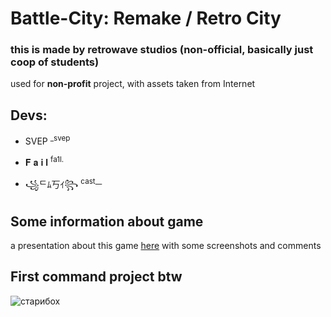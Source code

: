 ﻿# Battle-City: Remake / Retro City
### this is made by retrowave studios (non-official, basically just coop of students)
used for __non-profit__ project, with assets taken from Internet

## Devs:
* SVEP <sup>_svep</sup>

* 𝐅 𝐚 𝐢 𝐥  <sup>fa1l.</sup>
* ꧁ᄃﾑ丂ｲ꧂ <sup>cast__</sup>


## Some information about game
a presentation about this game [here](https://docs.google.com/presentation/d/19Am0xN0JYmtngRi3NlC3uxO_Q5Cy4CN3mYJ_1XmGKb8/edit?usp=drivesdk) with some screenshots and comments

## First command project btw
![старибох](https://virtus-img.cdnvideo.ru/images/og-jpg/plain/d5/d536d84d-38e3-48b7-877e-7a8e3fba367a.png)